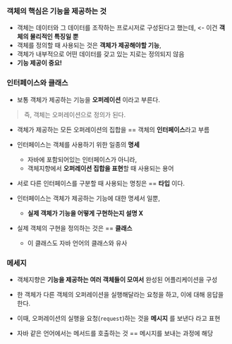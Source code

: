 
### 객체의 핵심은 기능을 제공하는 것

- 객체는 데이터와 그 데이터를 조작하는 프로시저로 구성된다고 했는데, <- 이건 **객체의 물리적인 특징일 뿐**
- 객체를 정의할 때 사용되는 것은 **객체가 제공해야할 기능**,
- 객체가 내부적으로 어떤 데이터를 갖고 있는 지로는 정의되지 않음
- **기능 제공이 중요!**

### 인터페이스와 클래스

- 보통 객체가 제공하는 기능을 **오퍼레이션** 이라고 부른다.
> 즉, 객체는 오퍼레이션으로 정의가 된다.



- 객체가 제공하는 모든 오퍼레이션의 집합을 == 객체의 **인터페이스**라고 부름
- 인터페이스는 객체를 사용하기 위한 일종의 **명세**
    - 자바에 포함되어있는 인터페이스가 아니라,
    - 객체지향에서 **오퍼레이션 집합을 표현**할 때 사용되는 용어
- 서로 다른 인터페이스를 구분할 때 사용되는 명칭은 == **타입** 이다.


- 인터페이스는 객체가 제공하는 기능에 대한 명세서 일뿐,
    - **실제 객체가 기능을 어떻게 구현하는지 설명 X**
- 실제 객체의 구현을 정의하는 것은 == **클래스**
    - 이 클래스도 자바 언어의 클래스와 유사


### 메세지
- 객체지향은 **기능을 제공하는 여러 객체들이 모여서** 완성된 어플리케이션을 구성

- 한 객체가 다른 객체의 오퍼레이션을 실행해달라는 요청을 하고, 이에 대해 응답을 한다.
- 이때, 오퍼레이션의 실행을 요청(`request`)하는 것을 **메시지** 를 보낸다 라고 표현
- 자바 같은 언어에서는 메서드를 호출하는 것 == 메시지를 보내는 과정에 해당
